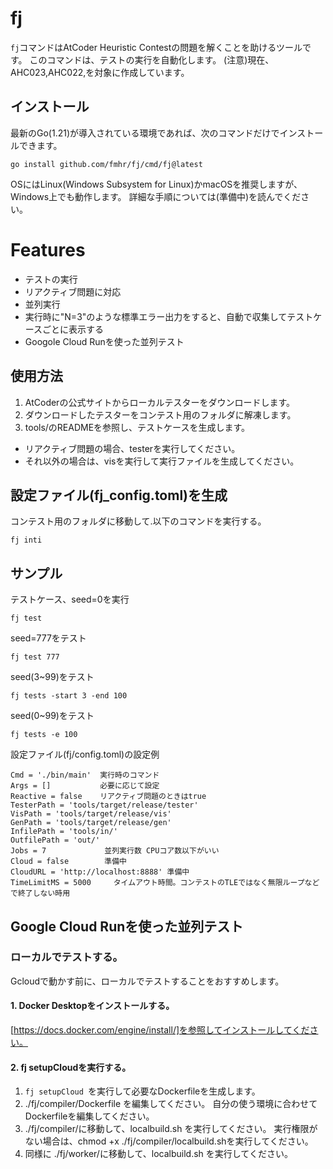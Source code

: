 # fj
```fj```コマンドはAtCoder Heuristic Contestの問題を解くことを助けるツールです。 このコマンドは、テストの実行を自動化します。
(注意)現在、AHC023,AHC022,を対象に作成しています。
## インストール
最新のGo(1.21)が導入されている環境であれば、次のコマンドだけでインストールできます。
```
go install github.com/fmhr/fj/cmd/fj@latest
```
OSにはLinux(Windows Subsystem for Linux)かmacOSを推奨しますが、Windows上でも動作します。
詳細な手順については(準備中)を読んでください。

# Features
- テストの実行
- リアクティブ問題に対応
- 並列実行
- 実行時に"N=3"のような標準エラー出力をすると、自動で収集してテストケースごとに表示する
- Googole Cloud Runを使った並列テスト


## 使用方法
1. AtCoderの公式サイトからローカルテスターをダウンロードします。
2. ダウンロードしたテスターをコンテスト用のフォルダに解凍します。
3. tools/のREADMEを参照し、テストケースを生成します。
  - リアクティブ問題の場合、testerを実行してください。
  - それ以外の場合は、visを実行して実行ファイルを生成してください。

## 設定ファイル(fj_config.toml)を生成
コンテスト用のフォルダに移動して.以下のコマンドを実行する。
```
fj inti
```

## サンプル 

テストケース、seed=0を実行
```
fj test
```
seed=777をテスト
```
fj test 777
```
seed(3~99)をテスト
```
fj tests -start 3 -end 100
```
seed(0~99)をテスト
```
fj tests -e 100
```


設定ファイル(fj/config.toml)の設定例
```
Cmd = './bin/main'  実行時のコマンド
Args = []           必要に応じて設定
Reactive = false    リアクティブ問題のときはtrue
TesterPath = 'tools/target/release/tester'   
VisPath = 'tools/target/release/vis'
GenPath = 'tools/target/release/gen'
InfilePath = 'tools/in/'
OutfilePath = 'out/'
Jobs = 7             並列実行数 CPUコア数以下がいい
Cloud = false        準備中
CloudURL = 'http://localhost:8888' 準備中
TimeLimitMS = 5000     タイムアウト時間。コンテストのTLEではなく無限ループなどで終了しない時用
```

## Google Cloud Runを使った並列テスト

### ローカルでテストする。
Gcloudで動かす前に、ローカルでテストすることをおすすめします。
#### 1. Docker Desktopをインストールする。
[https://docs.docker.com/engine/install/]を参照してインストールしてください。
#### 2. fj setupCloudを実行する。
1. ```fj setupCloud ```を実行して必要なDockerfileを生成します。
2. ./fj/compiler/Dockerfile を編集してください。
  自分の使う環境に合わせてDockerfileを編集してください。
3. ./fj/compiler/に移動して、localbuild.sh を実行してください。
  実行権限がない場合は、chmod +x ./fj/compiler/localbuild.shを実行してください。
4. 同様に ./fj/worker/に移動して、localbuild.sh を実行してください。
